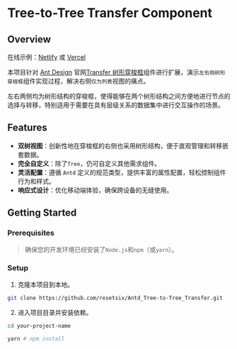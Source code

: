 # Tree-to-Tree Transfer Component

## Overview

在线示例：[Netlify](https://treetotreetransfer.netlify.app/) 或 [Vercel](https://antd-tree-to-tree-transfer.vercel.app/)

本项目针对 [Ant Design](https://ant.design/index-cn) 官网[Transfer 树形穿梭框](https://ant.design/components/transfer-cn#transfer-demo-tree-transfer)组件进行扩展，演示`左右侧树形穿梭框`组件实现过程，解决右侧`仅为列表`视图的痛点。

左右两侧均为树形结构的穿梭框，使得能够在两个树形结构之间方便地进行节点的选择与转移，特别适用于需要在具有层级关系的数据集中进行交互操作的场景。

## Features

- **双树视图**：创新性地在穿梭框的右侧也采用树形结构，便于直观管理和转移嵌套数据。
- **完全自定义**：除了`Tree`，仍可自定义其他需求组件。
- **灵活配置**：遵循 `Antd` 定义的规范类型，提供丰富的属性配置，轻松控制组件行为和样式。
- **响应式设计**：优化移动端体验，确保跨设备的无缝使用。

## Getting Started

### Prerequisites

> 确保您的开发环境已经安装了`Node.js`和`npm`（或`yarn`）。

### Setup

1. 克隆本项目到本地。

```bash
git clone https://github.com/resetsix/Antd_Tree-to-Tree_Transfer.git
```

2. 进入项目目录并安装依赖。
   
```bash
cd your-project-name

yarn # npm install
```